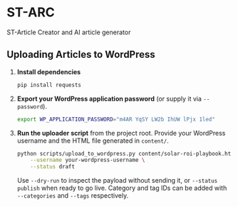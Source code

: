 # ST-ARC
ST-Article Creator and AI article generator

## Uploading Articles to WordPress

1. **Install dependencies**
   ```bash
   pip install requests
   ```

2. **Export your WordPress application password** (or supply it via `--password`).
   ```bash
   export WP_APPLICATION_PASSWORD="m4AR YqSY LW2b IhUW lPjx 1led"
   ```

3. **Run the uploader script** from the project root. Provide your WordPress username and the HTML file generated in `content/`.
   ```bash
   python scripts/upload_to_wordpress.py content/solar-roi-playbook.html \
       --username your-wordpress-username \
       --status draft
   ```

   Use `--dry-run` to inspect the payload without sending it, or `--status publish` when ready to go live. Category and tag IDs can be added with `--categories` and `--tags` respectively.
